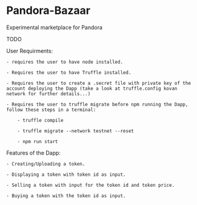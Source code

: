 # Pandora-Bazaar
Experimental marketplace for Pandora

TODO

User Requirments:

    - requires the user to have node installed.

    - Requires the user to have Truffle installed.

    - Requires the user to create a .secret file with private key of the account deploying the Dapp (take a look at truffle.config kovan network for further details...)

    - Requires the user to truffle migrate before npm running the Dapp, follow these steps in a terminal:

        - truffle compile

        - truffle migrate --network testnet --reset

        - npm run start


Features of the Dapp:

    - Creating/Uploading a token.

    - Displaying a token with token id as input.

    - Selling a token with input for the token id and token price.

    - Buying a token with the token id as input.
